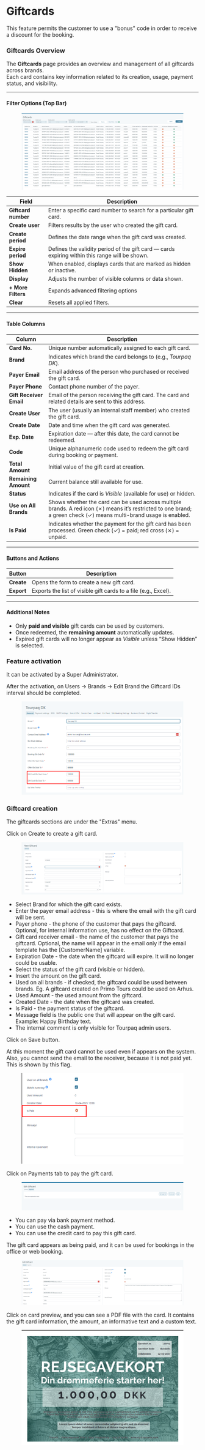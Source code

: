 # Giftcards

This feature permits the customer to use a "bonus" code in order to receive a discount for the booking.

### **Giftcards Overview**

The **Giftcards** page provides an overview and management of all giftcards across brands.\
Each card contains key information related to its creation, usage, payment status, and visibility.

***

#### **Filter Options (Top Bar)**

<figure><img src=".gitbook/assets/image (10).png" alt=""><figcaption></figcaption></figure>

| **Field**           | **Description**                                                                                |
| ------------------- | ---------------------------------------------------------------------------------------------- |
| **Giftcard number** | Enter a specific card number to search for a particular gift card.                             |
| **Create user**     | Filters results by the user who created the gift card.                                         |
| **Create period**   | Defines the date range when the gift card was created.                                         |
| **Expire period**   | Defines the validity period of the gift card — cards expiring within this range will be shown. |
| **Show Hidden**     | When enabled, displays cards that are marked as hidden or inactive.                            |
| **Display**         | Adjusts the number of visible columns or data shown.                                           |
| **+ More Filters**  | Expands advanced filtering options                                                             |
|  **Clear**          | Resets all applied filters.                                                                    |

***

#### **Table Columns**

| **Column**              | **Description**                                                                                                                                                     |
| ----------------------- | ------------------------------------------------------------------------------------------------------------------------------------------------------------------- |
| **Card No.**            | Unique number automatically assigned to each gift card.                                                                                                             |
| **Brand**               | Indicates which brand the card belongs to (e.g., _Tourpaq DK_).                                                                                                     |
| **Payer Email**         | Email address of the person who purchased or received the gift card.                                                                                                |
| **Payer Phone**         | Contact phone number of the payer.                                                                                                                                  |
| **Gift Receiver Email** | Email of the person receiving the gift card. The card and related details are sent to this address.                                                                 |
| **Create User**         | The user (usually an internal staff member) who created the gift card.                                                                                              |
| **Create Date**         | Date and time when the gift card was generated.                                                                                                                     |
| **Exp. Date**           | Expiration date — after this date, the card cannot be redeemed.                                                                                                     |
| **Code**                | Unique alphanumeric code used to redeem the gift card during booking or payment.                                                                                    |
| **Total Amount**        | Initial value of the gift card at creation.                                                                                                                         |
| **Remaining Amount**    | Current balance still available for use.                                                                                                                            |
| **Status**              | Indicates if the card is _Visible_ (available for use) or hidden.                                                                                                   |
| **Use on All Brands**   | Shows whether the card can be used across multiple brands. A red icon (✗) means it’s restricted to one brand; a green check (✓) means multi-brand usage is enabled. |
| **Is Paid**             | Indicates whether the payment for the gift card has been processed. Green check (✓) = paid; red cross (✗) = unpaid.                                                 |

***

#### **Buttons and Actions**

| **Button** | **Description**                                                 |
| ---------- | --------------------------------------------------------------- |
| **Create** | Opens the form to create a new gift card.                       |
| **Export** | Exports the list of visible gift cards to a file (e.g., Excel). |

***

#### **Additional Notes**

* Only **paid and visible** gift cards can be used by customers.
* Once redeemed, the **remaining amount** automatically updates.
* Expired gift cards will no longer appear as _Visible_ unless “Show Hidden” is selected.

### Feature activation <a href="#feature-activation" id="feature-activation"></a>

It can be activated by a Super Administrator.

After the activation, on Users -> Brands -> Edit Brand the Giftcard IDs interval should be completed.

<figure><img src=".gitbook/assets/image (21) (1) (1) (1).png" alt=""><figcaption></figcaption></figure>

### Giftcard creation <a href="#giftcard-creation" id="giftcard-creation"></a>

The giftcards sections are under the "Extras" menu.

Click on Create to create a gift card.&#x20;

<figure><img src=".gitbook/assets/image (14) (1) (1) (1) (1) (1).png" alt=""><figcaption></figcaption></figure>

* Select Brand for which the gift card exists.&#x20;
* Enter the payer email address - this is where the email with the gift card will be sent.&#x20;
* Payer phone - the phone of the customer that pays the giftcard. Optional, for internal information use, has no effect on the Giftcard.
* Gift card receiver email - the name of the customer that pays the giftcard. Optional, the name will appear in the email only if the email template has the \[CustomerName] variable.
* Expiration Date - the date when the giftcard will expire. It will no longer could be usable.
* Select the status of the gift card (visible or hidden).&#x20;
* Insert the amount on the gift card.&#x20;
* Used on all brands - if checked, the giftcard could be used between brands. Eg. A giftcard created on Primo Tours could be used on Arhus.
* Used Amount - the used amount from the giftcard.
* Created Date - the date when the giftcard was created.
* Is Paid - the payment status of the giftcard.
* Message field is the public one that will appear on the gift card. Example: Happy Birthday text.&#x20;
* The internal comment is only visible for Tourpaq admin users.&#x20;

Click on Save button.&#x20;

At this moment the gift card cannot be used even if appears on the system. Also, you cannot send the email to the receiver, because it is not paid yet. This is shown by this flag.&#x20;

<figure><img src=".gitbook/assets/image (16) (1) (1) (1) (1) (1).png" alt=""><figcaption></figcaption></figure>

Click on Payments tab to pay the gift card.&#x20;

<figure><img src=".gitbook/assets/image (15) (1) (1) (1) (1) (1).png" alt=""><figcaption></figcaption></figure>

* You can pay via bank payment method.&#x20;
* You can use the cash payment.&#x20;
* You can use the credit card to pay this gift card.&#x20;

The gift card appears as being paid, and it can be used for bookings in the office or web booking.

<figure><img src=".gitbook/assets/image (1) (1) (1) (1) (1) (1) (1) (1) (1) (1) (1) (1) (1) (1) (1) (1) (1) (1) (1) (1) (1) (1) (1) (1) (1) (1) (1) (1) (1) (1) (1) (1) (1) (1) (1) (1) (1) (1) (1) (1) (1).png" alt=""><figcaption></figcaption></figure>

Click on card preview, and you can see a PDF file with the card. It contains the gift card information, the amount, an informative text and a custom text.

<figure><img src=".gitbook/assets/image (3) (1) (1) (1) (1) (1) (1) (1) (1) (1) (1) (1) (1) (1) (1) (1) (1) (1) (1) (1) (1).png" alt=""><figcaption></figcaption></figure>
